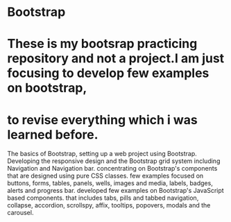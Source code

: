 # Bootstrap
# These is my bootsrap practicing repository and not a project.I am just focusing to develop few examples on bootstrap,
# to revise everything which i was learned before.
The basics of Bootstrap, setting up a web project using Bootstrap.
Developing the responsive design and the Bootstrap grid system including Navigation and Navigation bar.
concentrating on Bootstrap's components that are designed using pure CSS classes. 
few examples focused on buttons, forms, tables, panels, wells, images and media, labels, badges, alerts and progress bar.
developed few examples on Bootstrap's JavaScript based components.
that includes tabs, pills and tabbed navigation, collapse, accordion, scrollspy, affix, tooltips, popovers, modals and the carousel.

